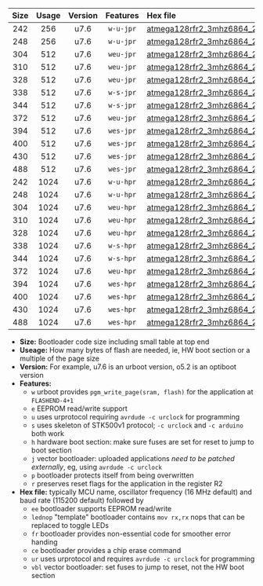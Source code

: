 |Size|Usage|Version|Features|Hex file|
|:-:|:-:|:-:|:-:|:--|
|242|256|u7.6|`w-u-jpr`|[atmega128rfr2_3mhz6864_230400bps_ur_vbl.hex](https://raw.githubusercontent.com/stefanrueger/urboot/main//atmega128rfr2_3mhz6864_230400bps_ur_vbl.hex)|
|248|256|u7.6|`w-u-jpr`|[atmega128rfr2_3mhz6864_230400bps_lednop_ur_vbl.hex](https://raw.githubusercontent.com/stefanrueger/urboot/main//atmega128rfr2_3mhz6864_230400bps_lednop_ur_vbl.hex)|
|304|512|u7.6|`weu-jpr`|[atmega128rfr2_3mhz6864_230400bps_ee_ur_vbl.hex](https://raw.githubusercontent.com/stefanrueger/urboot/main//atmega128rfr2_3mhz6864_230400bps_ee_ur_vbl.hex)|
|310|512|u7.6|`weu-jpr`|[atmega128rfr2_3mhz6864_230400bps_ee_lednop_ur_vbl.hex](https://raw.githubusercontent.com/stefanrueger/urboot/main//atmega128rfr2_3mhz6864_230400bps_ee_lednop_ur_vbl.hex)|
|328|512|u7.6|`weu-jpr`|[atmega128rfr2_3mhz6864_230400bps_ee_lednop_fr_ur_vbl.hex](https://raw.githubusercontent.com/stefanrueger/urboot/main//atmega128rfr2_3mhz6864_230400bps_ee_lednop_fr_ur_vbl.hex)|
|338|512|u7.6|`w-s-jpr`|[atmega128rfr2_3mhz6864_230400bps_vbl.hex](https://raw.githubusercontent.com/stefanrueger/urboot/main//atmega128rfr2_3mhz6864_230400bps_vbl.hex)|
|344|512|u7.6|`w-s-jpr`|[atmega128rfr2_3mhz6864_230400bps_lednop_vbl.hex](https://raw.githubusercontent.com/stefanrueger/urboot/main//atmega128rfr2_3mhz6864_230400bps_lednop_vbl.hex)|
|372|512|u7.6|`weu-jpr`|[atmega128rfr2_3mhz6864_230400bps_ee_lednop_fr_ce_ur_vbl.hex](https://raw.githubusercontent.com/stefanrueger/urboot/main//atmega128rfr2_3mhz6864_230400bps_ee_lednop_fr_ce_ur_vbl.hex)|
|394|512|u7.6|`wes-jpr`|[atmega128rfr2_3mhz6864_230400bps_ee_vbl.hex](https://raw.githubusercontent.com/stefanrueger/urboot/main//atmega128rfr2_3mhz6864_230400bps_ee_vbl.hex)|
|400|512|u7.6|`wes-jpr`|[atmega128rfr2_3mhz6864_230400bps_ee_lednop_vbl.hex](https://raw.githubusercontent.com/stefanrueger/urboot/main//atmega128rfr2_3mhz6864_230400bps_ee_lednop_vbl.hex)|
|430|512|u7.6|`wes-jpr`|[atmega128rfr2_3mhz6864_230400bps_ee_lednop_fr_vbl.hex](https://raw.githubusercontent.com/stefanrueger/urboot/main//atmega128rfr2_3mhz6864_230400bps_ee_lednop_fr_vbl.hex)|
|488|512|u7.6|`wes-jpr`|[atmega128rfr2_3mhz6864_230400bps_ee_lednop_fr_ce_vbl.hex](https://raw.githubusercontent.com/stefanrueger/urboot/main//atmega128rfr2_3mhz6864_230400bps_ee_lednop_fr_ce_vbl.hex)|
|242|1024|u7.6|`w-u-hpr`|[atmega128rfr2_3mhz6864_230400bps_ur.hex](https://raw.githubusercontent.com/stefanrueger/urboot/main//atmega128rfr2_3mhz6864_230400bps_ur.hex)|
|248|1024|u7.6|`w-u-hpr`|[atmega128rfr2_3mhz6864_230400bps_lednop_ur.hex](https://raw.githubusercontent.com/stefanrueger/urboot/main//atmega128rfr2_3mhz6864_230400bps_lednop_ur.hex)|
|304|1024|u7.6|`weu-hpr`|[atmega128rfr2_3mhz6864_230400bps_ee_ur.hex](https://raw.githubusercontent.com/stefanrueger/urboot/main//atmega128rfr2_3mhz6864_230400bps_ee_ur.hex)|
|310|1024|u7.6|`weu-hpr`|[atmega128rfr2_3mhz6864_230400bps_ee_lednop_ur.hex](https://raw.githubusercontent.com/stefanrueger/urboot/main//atmega128rfr2_3mhz6864_230400bps_ee_lednop_ur.hex)|
|328|1024|u7.6|`weu-hpr`|[atmega128rfr2_3mhz6864_230400bps_ee_lednop_fr_ur.hex](https://raw.githubusercontent.com/stefanrueger/urboot/main//atmega128rfr2_3mhz6864_230400bps_ee_lednop_fr_ur.hex)|
|338|1024|u7.6|`w-s-hpr`|[atmega128rfr2_3mhz6864_230400bps.hex](https://raw.githubusercontent.com/stefanrueger/urboot/main//atmega128rfr2_3mhz6864_230400bps.hex)|
|344|1024|u7.6|`w-s-hpr`|[atmega128rfr2_3mhz6864_230400bps_lednop.hex](https://raw.githubusercontent.com/stefanrueger/urboot/main//atmega128rfr2_3mhz6864_230400bps_lednop.hex)|
|372|1024|u7.6|`weu-hpr`|[atmega128rfr2_3mhz6864_230400bps_ee_lednop_fr_ce_ur.hex](https://raw.githubusercontent.com/stefanrueger/urboot/main//atmega128rfr2_3mhz6864_230400bps_ee_lednop_fr_ce_ur.hex)|
|394|1024|u7.6|`wes-hpr`|[atmega128rfr2_3mhz6864_230400bps_ee.hex](https://raw.githubusercontent.com/stefanrueger/urboot/main//atmega128rfr2_3mhz6864_230400bps_ee.hex)|
|400|1024|u7.6|`wes-hpr`|[atmega128rfr2_3mhz6864_230400bps_ee_lednop.hex](https://raw.githubusercontent.com/stefanrueger/urboot/main//atmega128rfr2_3mhz6864_230400bps_ee_lednop.hex)|
|430|1024|u7.6|`wes-hpr`|[atmega128rfr2_3mhz6864_230400bps_ee_lednop_fr.hex](https://raw.githubusercontent.com/stefanrueger/urboot/main//atmega128rfr2_3mhz6864_230400bps_ee_lednop_fr.hex)|
|488|1024|u7.6|`wes-hpr`|[atmega128rfr2_3mhz6864_230400bps_ee_lednop_fr_ce.hex](https://raw.githubusercontent.com/stefanrueger/urboot/main//atmega128rfr2_3mhz6864_230400bps_ee_lednop_fr_ce.hex)|

- **Size:** Bootloader code size including small table at top end
- **Useage:** How many bytes of flash are needed, ie, HW boot section or a multiple of the page size
- **Version:** For example, u7.6 is an urboot version, o5.2 is an optiboot version
- **Features:**
  + `w` urboot provides `pgm_write_page(sram, flash)` for the application at `FLASHEND-4+1`
  + `e` EEPROM read/write support
  + `u` uses urprotocol requiring `avrdude -c urclock` for programming
  + `s` uses skeleton of STK500v1 protocol; `-c urclock` and `-c arduino` both work
  + `h` hardware boot section: make sure fuses are set for reset to jump to boot section
  + `j` vector bootloader: uploaded applications *need to be patched externally*, eg, using `avrdude -c urclock`
  + `p` bootloader protects itself from being overwritten
  + `r` preserves reset flags for the application in the register R2
- **Hex file:** typically MCU name, oscillator frequency (16 MHz default) and baud rate (115200 default) followed by
  + `ee` bootloader supports EEPROM read/write
  + `lednop` "template" bootloader contains `mov rx,rx` nops that can be replaced to toggle LEDs
  + `fr` bootloader provides non-essential code for smoother error handing
  + `ce` bootloader provides a chip erase command
  + `ur` uses urprotocol and requires `avrdude -c urclock` for programming
  + `vbl` vector bootloader: set fuses to jump to reset, not the HW boot section
